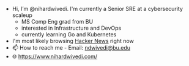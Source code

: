 - Hi, I’m @nihardwivedi. I'm currently a Senior SRE at a cybersecurity scaleup
  - MS Comp Eng grad from BU
  - interested in Infrastructure and DevOps
  - currently learning Go and Kubernetes
- I'm most likely browsing [Hacker News](https://news.ycombinator.com/) right now
- 📫 How to reach me - Email: <ndwivedi@bu.edu>
- 🌐 <https://www.nihardwivedi.com/>
